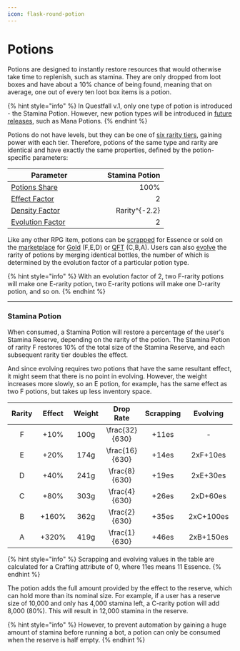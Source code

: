 ```yaml
---
icon: flask-round-potion
---
```


# Potions

Potions are designed to instantly restore resources that would otherwise take time to replenish, such as stamina. They are only dropped from loot boxes and have about a 10% chance of being found, meaning that on average, one out of every ten loot box items is a potion.

{% hint style="info" %}
In Questfall v.1, only one type of potion is introduced - the Stamina Potion. However, new potion types will be introduced in [future releases](../../../roadmap/future-versions.md), such as Mana Potions.
{% endhint %}

Potions do not have levels, but they can be one of [six rarity tiers](./#item-rarity), gaining power with each tier. Therefore, potions of the same type and rarity are identical and have exactly the same properties, defined by the potion-specific parameters:

<table><thead><tr><th width="171">Parameter</th><th width="147" align="right" valign="middle">Stamina Potion</th></tr></thead><tbody><tr><td><a data-footnote-ref href="#user-content-fn-1">Potions Share</a></td><td align="right" valign="middle">100%</td></tr><tr><td><a data-footnote-ref href="#user-content-fn-2">Effect Factor</a></td><td align="right" valign="middle">2</td></tr><tr><td><a data-footnote-ref href="#user-content-fn-3">Density Factor</a></td><td align="right" valign="middle"><span class="math">Rarity^{-2.2}</span></td></tr><tr><td><a data-footnote-ref href="#user-content-fn-4">Evolution Factor</a></td><td align="right" valign="middle">2</td></tr></tbody></table>

Like any other RPG item, potions can be [scrapped](../rpg-attributes/crafting.md#scrapping) for Essence or sold on the [marketplace](../../../infrastructure/marketplace.md) for [Gold](../../../assets/gold-in-game.md) (F,E,D) or [QFT](../../../assets/questfall-tokens-qft.md) (C,B,A). Users can also [evolve](../rpg-attributes/crafting.md#evolving) the rarity of potions by merging identical bottles, the number of which is determined by the evolution factor of a particular potion type.&#x20;

{% hint style="info" %}
With an evolution factor of 2, two F-rarity potions will make one E-rarity potion, two E-rarity potions will make one D-rarity potion, and so on.
{% endhint %}

***

### Stamina Potion

When consumed, a Stamina Potion will restore a percentage of the user's Stamina Reserve, depending on the rarity of the potion. The Stamina Potion of rarity F restores 10% of the total size of the Stamina Reserve, and each subsequent rarity tier doubles the effect.&#x20;

And since evolving requires two potions that have the same resultant effect, it might seem that there is no point in evolving. However, the weight increases more slowly, so an E potion, for example, has the same effect as two F potions, but takes up less inventory space.

<table><thead><tr><th width="91" align="center">Rarity</th><th width="87" align="center">Effect</th><th width="83" align="center">Weight </th><th width="105" align="center">Drop Rate</th><th width="105" align="center">Scrapping</th><th width="115" align="center">Evolving</th></tr></thead><tbody><tr><td align="center">F</td><td align="center">+10%</td><td align="center">100g</td><td align="center"><span class="math">\frac{32}{630}</span></td><td align="center">+11es</td><td align="center">-</td></tr><tr><td align="center">E</td><td align="center">+20%</td><td align="center">174g</td><td align="center"><span class="math">\frac{16}{630}</span></td><td align="center">+14es</td><td align="center">2xF+10es</td></tr><tr><td align="center">D</td><td align="center">+40%</td><td align="center">241g</td><td align="center"><span class="math">\frac{8}{630}</span></td><td align="center">+19es</td><td align="center">2xE+30es</td></tr><tr><td align="center">C</td><td align="center">+80%</td><td align="center">303g</td><td align="center"><span class="math">\frac{4}{630}</span></td><td align="center">+26es</td><td align="center">2xD+60es</td></tr><tr><td align="center">B</td><td align="center">+160%</td><td align="center">362g</td><td align="center"><span class="math">\frac{2}{630}</span></td><td align="center">+35es</td><td align="center">2xC+100es</td></tr><tr><td align="center">A</td><td align="center">+320%</td><td align="center">419g</td><td align="center"><span class="math">\frac{1}{630}</span></td><td align="center">+46es</td><td align="center">2xB+150es</td></tr></tbody></table>

{% hint style="info" %}
Scrapping and evolving values in the table are calculated for a Crafting attribute of 0, where 11es means 11 Essence.
{% endhint %}

The potion adds the full amount provided by the effect to the reserve, which can hold more than its nominal size. For example, if a user has a reserve size of 10,000 and only has 4,000 stamina left, a C-rarity potion will add 8,000 (80%). This will result in 12,000 stamina in the reserve.

{% hint style="info" %}
However, to prevent automation by gaining a huge amount of stamina before running a bot, a potion can only be consumed when the reserve is half empty.
{% endhint %}

[^1]: The average percentage of a specific potion type compared to all loot box potions.

[^2]: The multiplier that increases the effect of the potion with each rarity tier.

[^3]: The individual adjustment of the weight.

[^4]: The number of potions of the current rarity that need to be merged to make one potion of the next rarity.
